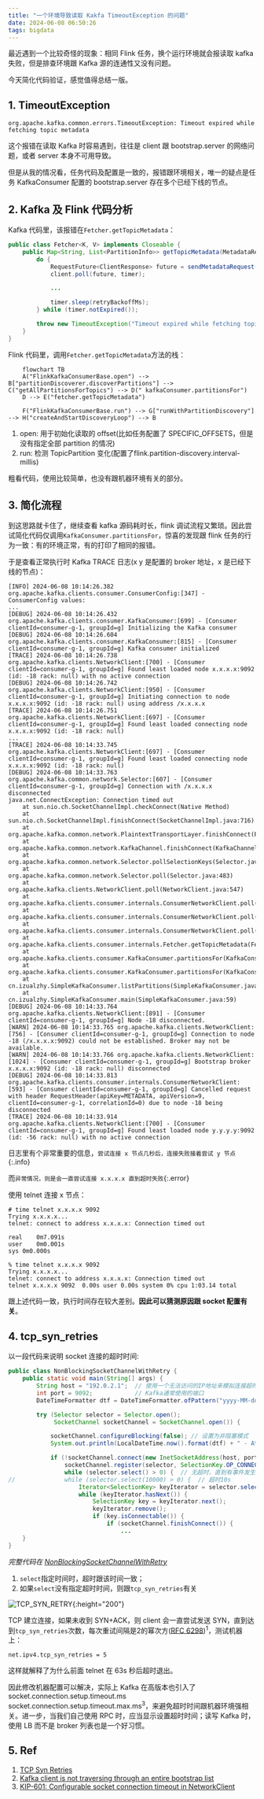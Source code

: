 ```yaml
---
title: "一个环境导致读取 Kakfa TimeoutException 的问题"
date: 2024-06-08 06:50:26
tags: bigdata
---
```


最近遇到一个比较奇怪的现象：相同 Flink 任务，换个运行环境就会报读取 kafka 失败，但是排查环境跟 Kafka 源的连通性又没有问题。

今天简化代码验证，感觉值得总结一版。

## 1. TimeoutException

```
org.apache.kafka.common.errors.TimeoutException: Timeout expired while fetching topic metadata
```

这个报错在读取 Kafka 时容易遇到，往往是 client 跟 bootstrap.server 的网络问题，或者 server 本身不可用导致。

但是从我的情况看，任务代码及配置是一致的，报错跟环境相关，唯一的疑点是任务 KafkaConsumer 配置的 bootstrap.server 存在多个已经下线的节点。

## 2. Kafka 及 Flink 代码分析

Kafka 代码里，该报错在`Fetcher.getTopicMetadata`：

```java
public class Fetcher<K, V> implements Closeable {
    public Map<String, List<PartitionInfo>> getTopicMetadata(MetadataRequest.Builder request, Timer timer) {
        do {
            RequestFuture<ClientResponse> future = sendMetadataRequest(request);
            client.poll(future, timer);

            ...

            timer.sleep(retryBackoffMs);
        } while (timer.notExpired());

        throw new TimeoutException("Timeout expired while fetching topic metadata");
    }
}
```

Flink 代码里，调用`Fetcher.getTopicMetadata`方法的栈：

```mermaid
    flowchart TB
    A("FlinkKafkaConsumerBase.open") --> B["partitionDiscoverer.discoverPartitions"] --> C("getAllPartitionsForTopics") --> D(" kafkaConsumer.partitionsFor")
    D --> E("fetcher.getTopicMetadata")

    F("FlinkKafkaConsumerBase.run") --> G["runWithPartitionDiscovery"] --> H("createAndStartDiscoveryLoop") --> B
```

1. open: 用于初始化读取的 offset(比如任务配置了 SPECIFIC_OFFSETS，但是没有指定全部 partition 的情况)  
2. run: 检测 TopicPartition 变化(配置了flink.partition-discovery.interval-millis)

粗看代码，使用比较简单，也没有跟机器环境有关的部分。

## 3. 简化流程

到这思路就卡住了，继续查看 kafka 源码耗时长，flink 调试流程又繁琐。因此尝试简化代码仅调用`KafkaConsumer.partitionsFor`，惊喜的发现跟 flink 任务的行为一致：有的环境正常，有的打印了相同的报错。

于是查看正常执行时 Kafka TRACE 日志(x y 是配置的 broker 地址，x 是已经下线的节点)：

```
[INFO] 2024-06-08 10:14:26.382 org.apache.kafka.clients.consumer.ConsumerConfig:[347] - ConsumerConfig values:
...
[DEBUG] 2024-06-08 10:14:26.432 org.apache.kafka.clients.consumer.KafkaConsumer:[699] - [Consumer clientId=consumer-g-1, groupId=g] Initializing the Kafka consumer
[DEBUG] 2024-06-08 10:14:26.604 org.apache.kafka.clients.consumer.KafkaConsumer:[815] - [Consumer clientId=consumer-g-1, groupId=g] Kafka consumer initialized
[TRACE] 2024-06-08 10:14:26.738 org.apache.kafka.clients.NetworkClient:[700] - [Consumer clientId=consumer-g-1, groupId=g] Found least loaded node x.x.x.x:9092 (id: -18 rack: null) with no active connection
[DEBUG] 2024-06-08 10:14:26.742 org.apache.kafka.clients.NetworkClient:[950] - [Consumer clientId=consumer-g-1, groupId=g] Initiating connection to node x.x.x.x:9092 (id: -18 rack: null) using address /x.x.x.x
[TRACE] 2024-06-08 10:14:26.751 org.apache.kafka.clients.NetworkClient:[697] - [Consumer clientId=consumer-g-1, groupId=g] Found least loaded connecting node x.x.x.x:9092 (id: -18 rack: null)
...
[TRACE] 2024-06-08 10:14:33.745 org.apache.kafka.clients.NetworkClient:[697] - [Consumer clientId=consumer-g-1, groupId=g] Found least loaded connecting node x.x.x.x:9092 (id: -18 rack: null)
[DEBUG] 2024-06-08 10:14:33.763 org.apache.kafka.common.network.Selector:[607] - [Consumer clientId=consumer-g-1, groupId=g] Connection with /x.x.x.x disconnected
java.net.ConnectException: Connection timed out
    at sun.nio.ch.SocketChannelImpl.checkConnect(Native Method)
    at sun.nio.ch.SocketChannelImpl.finishConnect(SocketChannelImpl.java:716)
    at org.apache.kafka.common.network.PlaintextTransportLayer.finishConnect(PlaintextTransportLayer.java:50)
    at org.apache.kafka.common.network.KafkaChannel.finishConnect(KafkaChannel.java:216)
    at org.apache.kafka.common.network.Selector.pollSelectionKeys(Selector.java:531)
    at org.apache.kafka.common.network.Selector.poll(Selector.java:483)
    at org.apache.kafka.clients.NetworkClient.poll(NetworkClient.java:547)
    at org.apache.kafka.clients.consumer.internals.ConsumerNetworkClient.poll(ConsumerNetworkClient.java:262)
    at org.apache.kafka.clients.consumer.internals.ConsumerNetworkClient.poll(ConsumerNetworkClient.java:233)
    at org.apache.kafka.clients.consumer.internals.ConsumerNetworkClient.poll(ConsumerNetworkClient.java:212)
    at org.apache.kafka.clients.consumer.internals.Fetcher.getTopicMetadata(Fetcher.java:368)
    at org.apache.kafka.clients.consumer.KafkaConsumer.partitionsFor(KafkaConsumer.java:1926)
    at org.apache.kafka.clients.consumer.KafkaConsumer.partitionsFor(KafkaConsumer.java:1894)
    at cn.izualzhy.SimpleKafkaConsumer.listPartitions(SimpleKafkaConsumer.java:34)
    at cn.izualzhy.SimpleKafkaConsumer.main(SimpleKafkaConsumer.java:59)
[DEBUG] 2024-06-08 10:14:33.764 org.apache.kafka.clients.NetworkClient:[891] - [Consumer clientId=consumer-g-1, groupId=g] Node -18 disconnected.
[WARN] 2024-06-08 10:14:33.765 org.apache.kafka.clients.NetworkClient:[756] - [Consumer clientId=consumer-g-1, groupId=g] Connection to node -18 (/x.x.x.x:9092) could not be established. Broker may not be available.
[WARN] 2024-06-08 10:14:33.766 org.apache.kafka.clients.NetworkClient:[1024] - [Consumer clientId=consumer-g-1, groupId=g] Bootstrap broker x.x.x.x:9092 (id: -18 rack: null) disconnected
[DEBUG] 2024-06-08 10:14:33.813 org.apache.kafka.clients.consumer.internals.ConsumerNetworkClient:[593] - [Consumer clientId=consumer-g-1, groupId=g] Cancelled request with header RequestHeader(apiKey=METADATA, apiVersion=9, clientId=consumer-g-1, correlationId=0) due to node -18 being disconnected
[TRACE] 2024-06-08 10:14:33.914 org.apache.kafka.clients.NetworkClient:[700] - [Consumer clientId=consumer-g-1, groupId=g] Found least loaded node y.y.y.y:9092 (id: -56 rack: null) with no active connection
```

日志里有个非常重要的信息，`尝试连接 x 节点几秒后，连接失败接着尝试 y 节点`{:.info}

而`异常情况，则是会一直尝试连接 x.x.x.x 直到超时失败`{:.error}

使用 telnet 连接 x 节点：

```shell
# time telnet x.x.x.x 9092
Trying x.x.x.x...
telnet: connect to address x.x.x.x: Connection timed out

real    0m7.091s
user    0m0.001s
sys 0m0.000s

% time telnet x.x.x.x 9092
Trying x.x.x.x...
telnet: connect to address x.x.x.x: Connection timed out
telnet x.x.x.x 9092  0.00s user 0.00s system 0% cpu 1:03.14 total
```

跟上述代码一致，执行时间存在较大差别。**因此可以猜测原因跟 socket 配置有关**。

## 4. tcp_syn_retries

以一段代码来说明 socket 连接的超时时间:

```java
public class NonBlockingSocketChannelWithRetry {
    public static void main(String[] args) {
        String host = "192.0.2.1";  // 使用一个无法访问的IP地址来模拟连接超时
        int port = 9092;            // Kafka通常使用的端口
        DateTimeFormatter dtf = DateTimeFormatter.ofPattern("yyyy-MM-dd HH:mm:ss");

        try (Selector selector = Selector.open();
             SocketChannel socketChannel = SocketChannel.open()) {

            socketChannel.configureBlocking(false); // 设置为非阻塞模式
            System.out.println(LocalDateTime.now().format(dtf) + " - Attempting to connect to " + host + ":" + port);

            if (!socketChannel.connect(new InetSocketAddress(host, port))) {
                socketChannel.register(selector, SelectionKey.OP_CONNECT);
                while (selector.select() > 0) {  // 无超时，直到有事件发生
//              while (selector.select(10000) > 0) {  // 超时10s
                    Iterator<SelectionKey> keyIterator = selector.selectedKeys().iterator();
                    while (keyIterator.hasNext()) {
                        SelectionKey key = keyIterator.next();
                        keyIterator.remove();
                        if (key.isConnectable()) {
                            if (socketChannel.finishConnect()) {
                                ...
    }
}
```

*完整代码在 [NonBlockingSocketChannelWithRetry](https://github.com/izualzhy/Bigdata-Systems/blob/main/java/java/src/main/java/cn/izualzhy/NonBlockingSocketChannelWithRetry.java)*
1. `select`指定时间时，超时跟该时间一致；  
2. 如果`select`没有指定超时时间，则跟`tcp_syn_retries`有关

![TCP_SYN_RETRY](/assets/images/tcp_syn_retry.webp){:height="200"}

TCP 建立连接，如果未收到 SYN+ACK，则 client 会一直尝试发送 SYN，直到达到`tcp_syn_retries`次数，每次重试间隔是2的幂次方([RFC 6298](https://www.rfc-editor.org/rfc/rfc6298.txt))<sup>1</sup>，测试机器上：

```
net.ipv4.tcp_syn_retries = 5
```

这样就解释了为什么前面 telnet 在 63s 秒后超时退出。

因此修改机器配置可以解决，实际上 Kafka 在高版本也引入了 socket.connection.setup.timeout.ms socket.connection.setup.timeout.max.ms<sup>3</sup>，来避免超时时间跟机器环境强相关。进一步，当我们自己使用 RPC 时，应当显示设置超时时间；读写 Kafka 时，使用 LB 而不是 broker 列表也是一个好习惯。

## 5. Ref

1. [TCP Syn Retries](https://medium.com/@avocadi/tcp-syn-retries-f30756ec7c55)
2. [Kafka client is not traversing through an entire bootstrap list](https://community.streamsets.com/advanced-debugging-48/kafka-client-is-not-traversing-through-an-entire-bootstrap-list-1989)
3. [KIP-601: Configurable socket connection timeout in NetworkClient](https://cwiki.apache.org/confluence/display/KAFKA/KIP-601%3A+Configurable+socket+connection+timeout+in+NetworkClient)
